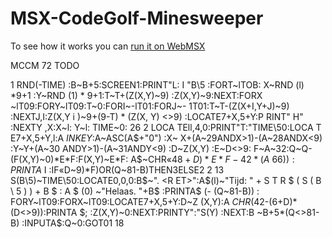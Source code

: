 # MSX-CodeGolf-Minesweeper

To see how it works you can [run it on WebMSX](https://webmsx.org/?basic_run=mines.bas&disk=https://github.com/Jacco/MSX-Minesweeper-Codegolf/blob/master/Minesweeper.dsk?raw=true)

MCCM 72 TODO

1 RND(-TlME) :B~B+5:SCREEN1:PRINT"L:
I "B\5 :FORT~lTOB: X~RND (l) *9+1 :Y~RND (1) *
9+1:T~T+(Z(X,Y)~9) :Z(X,Y)~9:NEXT:FORX ~lT09:FORY~lT09:T~0:FORI~-lT01:FORJ~- 1T01:T~T-(Z(X+I,Y+J)~9) :NEXTJ,I:Z(X,Y
i )~9+(9-T) * (Z(X, Y) <>9) :LOCATE7+X,5+Y:P RINT" H" :NEXTY ,X:X~l: Y~l: TIME~0: 26 2 LOCA TEll,4,0:PRINT"T:"TIME\50:LOCA T E7+X,5+Y,l:A$~INKEY$:A~ASC(A$+"0") :X~ X+(A~29ANDX>1)-(A~28ANDX<9) :Y~Y+(A~30 ANDY>1)-(A~31ANDY<9) :D~Z(X,Y) :E~D<>9: F~A~32:Q~Q-(F(X,Y)~0)*E*F:F(X,Y)~E*F: A$~CHR$«48+D)*E*F-42*(A~66)) :PRINT A$
I :IF«D~9)*F)OR(Q~81-B)THEN3ELSE2 2 13 S(B\5)~TIME\50:LOCATE0,0,0:B$~". <R ET>":A$(l)~"Tijd: " + S T R $ ( S ( B \ 5 ) ) + B $ : A
$ (0) ~"Helaas. "+B$ :PRINTA$ (- (Q~81-B)) : FORY~lT09:FORX~lT09:LOCATE7+X,5+Y:D~Z (X,Y):A$~CHR$(42-(6+D)*(D<>9)):PRINTA $; :Z(X,Y)~0:NEXT:PRINTY":"S(Y) :NEXT:B
~B+5*(Q<>81-B) :INPUTA$:Q~0:GOT01 18
